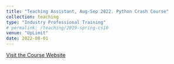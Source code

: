 ```yaml
---
title: "Teaching Assistant, Aug-Sep 2022. Python Crash Course"
collection: teaching
type: "Industry Professional Training"
# permalink: /teaching/2019-spring-cs10
venue: "UpLimit"
date: 2022-08-01
---
```


[Visit the Course Website](https://uplimit.com/course/python-crash-course)
